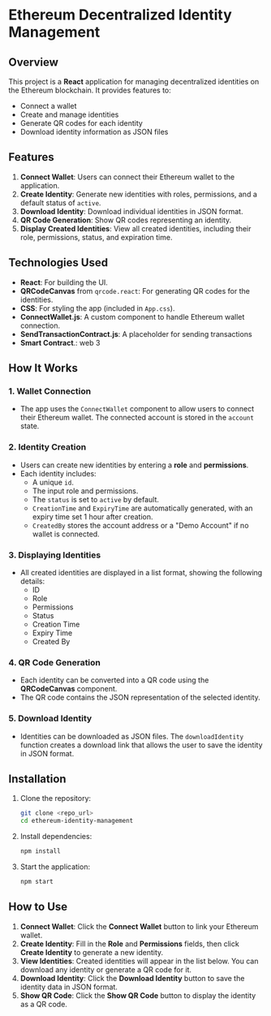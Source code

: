 # Ethereum Decentralized Identity Management

## Overview

This project is a **React** application for managing decentralized identities on the Ethereum blockchain. It provides features to:

- Connect a wallet
- Create and manage identities
- Generate QR codes for each identity
- Download identity information as JSON files

## Features

1. **Connect Wallet**: Users can connect their Ethereum wallet to the application.
2. **Create Identity**: Generate new identities with roles, permissions, and a default status of `active`.
3. **Download Identity**: Download individual identities in JSON format.
4. **QR Code Generation**: Show QR codes representing an identity.
5. **Display Created Identities**: View all created identities, including their role, permissions, status, and expiration time.

## Technologies Used

- **React**: For building the UI.
- **QRCodeCanvas** from `qrcode.react`: For generating QR codes for the identities.
- **CSS**: For styling the app (included in `App.css`).
- **ConnectWallet.js**: A custom component to handle Ethereum wallet connection.
- **SendTransactionContract.js**: A placeholder for sending transactions 
- **Smart Contract**.: web 3 


## How It Works

### 1. Wallet Connection
- The app uses the `ConnectWallet` component to allow users to connect their Ethereum wallet. The connected account is stored in the `account` state.

### 2. Identity Creation
- Users can create new identities by entering a **role** and **permissions**. 
- Each identity includes:
  - A unique `id`.
  - The input role and permissions.
  - The `status` is set to `active` by default.
  - `CreationTime` and `ExpiryTime` are automatically generated, with an expiry time set 1 hour after creation.
  - `CreatedBy` stores the account address or a "Demo Account" if no wallet is connected.

### 3. Displaying Identities
- All created identities are displayed in a list format, showing the following details:
  - ID
  - Role
  - Permissions
  - Status
  - Creation Time
  - Expiry Time
  - Created By

### 4. QR Code Generation
- Each identity can be converted into a QR code using the **QRCodeCanvas** component.
- The QR code contains the JSON representation of the selected identity.

### 5. Download Identity
- Identities can be downloaded as JSON files. The `downloadIdentity` function creates a download link that allows the user to save the identity in JSON format.

## Installation

1. Clone the repository:
    ```bash
    git clone <repo_url>
    cd ethereum-identity-management
    ```

2. Install dependencies:
    ```bash
    npm install
    ```

3. Start the application:
    ```bash
    npm start
    ```

## How to Use

1. **Connect Wallet**: Click the **Connect Wallet** button to link your Ethereum wallet.
2. **Create Identity**: Fill in the **Role** and **Permissions** fields, then click **Create Identity** to generate a new identity.
3. **View Identities**: Created identities will appear in the list below. You can download any identity or generate a QR code for it.
4. **Download Identity**: Click the **Download Identity** button to save the identity data in JSON format.
5. **Show QR Code**: Click the **Show QR Code** button to display the identity as a QR code.



